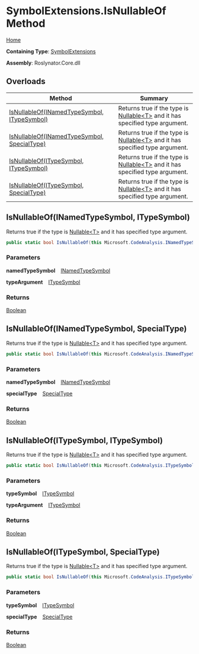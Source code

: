 # SymbolExtensions\.IsNullableOf Method

[Home](../../../README.md)

**Containing Type**: [SymbolExtensions](../README.md)

**Assembly**: Roslynator\.Core\.dll

## Overloads

| Method | Summary |
| ------ | ------- |
| [IsNullableOf(INamedTypeSymbol, ITypeSymbol)](#831430666) | Returns true if the type is [Nullable\<T\>](https://docs.microsoft.com/en-us/dotnet/api/system.nullable-1) and it has specified type argument\. |
| [IsNullableOf(INamedTypeSymbol, SpecialType)](#1928104294) | Returns true if the type is [Nullable\<T\>](https://docs.microsoft.com/en-us/dotnet/api/system.nullable-1) and it has specified type argument\. |
| [IsNullableOf(ITypeSymbol, ITypeSymbol)](#2277729142) | Returns true if the type is [Nullable\<T\>](https://docs.microsoft.com/en-us/dotnet/api/system.nullable-1) and it has specified type argument\. |
| [IsNullableOf(ITypeSymbol, SpecialType)](#467484347) | Returns true if the type is [Nullable\<T\>](https://docs.microsoft.com/en-us/dotnet/api/system.nullable-1) and it has specified type argument\. |

<a id="831430666"></a>

## IsNullableOf\(INamedTypeSymbol, ITypeSymbol\) 

  
Returns true if the type is [Nullable\<T\>](https://docs.microsoft.com/en-us/dotnet/api/system.nullable-1) and it has specified type argument\.

```csharp
public static bool IsNullableOf(this Microsoft.CodeAnalysis.INamedTypeSymbol namedTypeSymbol, Microsoft.CodeAnalysis.ITypeSymbol typeArgument)
```

### Parameters

**namedTypeSymbol** &ensp; [INamedTypeSymbol](https://docs.microsoft.com/en-us/dotnet/api/microsoft.codeanalysis.inamedtypesymbol)

**typeArgument** &ensp; [ITypeSymbol](https://docs.microsoft.com/en-us/dotnet/api/microsoft.codeanalysis.itypesymbol)

### Returns

[Boolean](https://docs.microsoft.com/en-us/dotnet/api/system.boolean)

<a id="1928104294"></a>

## IsNullableOf\(INamedTypeSymbol, SpecialType\) 

  
Returns true if the type is [Nullable\<T\>](https://docs.microsoft.com/en-us/dotnet/api/system.nullable-1) and it has specified type argument\.

```csharp
public static bool IsNullableOf(this Microsoft.CodeAnalysis.INamedTypeSymbol namedTypeSymbol, Microsoft.CodeAnalysis.SpecialType specialType)
```

### Parameters

**namedTypeSymbol** &ensp; [INamedTypeSymbol](https://docs.microsoft.com/en-us/dotnet/api/microsoft.codeanalysis.inamedtypesymbol)

**specialType** &ensp; [SpecialType](https://docs.microsoft.com/en-us/dotnet/api/microsoft.codeanalysis.specialtype)

### Returns

[Boolean](https://docs.microsoft.com/en-us/dotnet/api/system.boolean)

<a id="2277729142"></a>

## IsNullableOf\(ITypeSymbol, ITypeSymbol\) 

  
Returns true if the type is [Nullable\<T\>](https://docs.microsoft.com/en-us/dotnet/api/system.nullable-1) and it has specified type argument\.

```csharp
public static bool IsNullableOf(this Microsoft.CodeAnalysis.ITypeSymbol typeSymbol, Microsoft.CodeAnalysis.ITypeSymbol typeArgument)
```

### Parameters

**typeSymbol** &ensp; [ITypeSymbol](https://docs.microsoft.com/en-us/dotnet/api/microsoft.codeanalysis.itypesymbol)

**typeArgument** &ensp; [ITypeSymbol](https://docs.microsoft.com/en-us/dotnet/api/microsoft.codeanalysis.itypesymbol)

### Returns

[Boolean](https://docs.microsoft.com/en-us/dotnet/api/system.boolean)

<a id="467484347"></a>

## IsNullableOf\(ITypeSymbol, SpecialType\) 

  
Returns true if the type is [Nullable\<T\>](https://docs.microsoft.com/en-us/dotnet/api/system.nullable-1) and it has specified type argument\.

```csharp
public static bool IsNullableOf(this Microsoft.CodeAnalysis.ITypeSymbol typeSymbol, Microsoft.CodeAnalysis.SpecialType specialType)
```

### Parameters

**typeSymbol** &ensp; [ITypeSymbol](https://docs.microsoft.com/en-us/dotnet/api/microsoft.codeanalysis.itypesymbol)

**specialType** &ensp; [SpecialType](https://docs.microsoft.com/en-us/dotnet/api/microsoft.codeanalysis.specialtype)

### Returns

[Boolean](https://docs.microsoft.com/en-us/dotnet/api/system.boolean)

